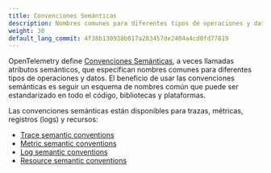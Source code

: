 ```yaml
---
title: Convenciones Semánticas
description: Nombres comunes para diferentes tipos de operaciones y datos.
weight: 30
default_lang_commit: 4f38b130938b017a283457de2404a4cd0fd77819
---
```


OpenTelemetry define [Convenciones Semánticas](/docs/specs/semconv/), a veces
llamadas atributos semánticos, que especifican nombres comunes para diferentes
tipos de operaciones y datos. El beneficio de usar las convenciones semánticas
es seguir un esquema de nombres común que puede ser estandarizado en todo el
código, bibliotecas y plataformas.

Las convenciones semánticas están disponibles para trazas, métricas, registros
(logs) y recursos:

- [Trace semantic conventions](/docs/specs/semconv/general/trace/)
- [Metric semantic conventions](/docs/specs/semconv/general/metrics/)
- [Log semantic conventions](/docs/specs/semconv/general/logs/)
- [Resource semantic conventions](/docs/specs/semconv/resource/)
